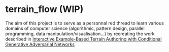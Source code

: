 # terrain_flow **(WIP)**

The aim of this project is to serve as a personnal red thread to learn various domains of computer science (algorithmic, pattern design, parallel programming, data manipulation/visualisation...) by recreating the work described in [Interactive Example-Based Terrain Authoring with Conditional Generative Adversarial Networks](https://www.researchgate.net/publication/320345887_Interactive_Example-Based_Terrain_Authoring_with_Conditional_Generative_Adversarial_Networks)

